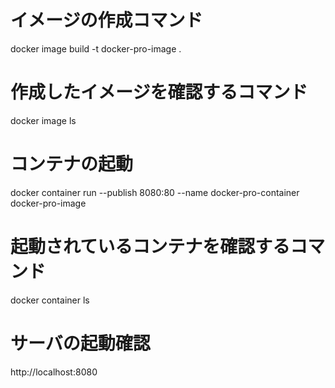 # イメージの作成コマンド
docker image build -t docker-pro-image .

# 作成したイメージを確認するコマンド
docker image ls

# コンテナの起動
docker container run --publish 8080:80 --name docker-pro-container docker-pro-image

# 起動されているコンテナを確認するコマンド
docker container ls

# サーバの起動確認
http://localhost:8080

